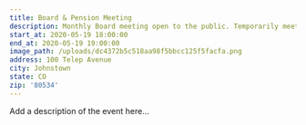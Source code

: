 ```yaml
---
title: Board & Pension Meeting
description: Monthly Board meeting open to the public. Temporarily meeting at St 1.
start_at: 2020-05-19 18:00:00
end_at: 2020-05-19 19:00:00
image_path: /uploads/dc4372b5c518aa98f5bbcc125f5facfa.png
address: 100 Telep Avenue
city: Johnstown
state: CO
zip: '80534'
---
```


Add a description of the event here…